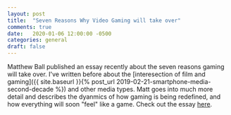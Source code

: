 ```yaml
---
layout: post
title:  "Seven Reasons Why Video Gaming will take over"
comments: true
date:   2020-01-06 12:00:00 -0500
categories: general
draft: false
---
```


Matthew Ball published an essay recently about the seven reasons gaming will take over. I've written before about the [interesection of film and gaming]({{ site.baseurl }}{% post_url 2019-02-21-smartphone-media-second-decade %}) and other media types. Matt goes into much more detail and describes the dyanmics of how gaming is being redefined, and how everything will soon "feel" like a game. Check out the essay [here](https://www.matthewball.vc/all/7reasonsgaming).